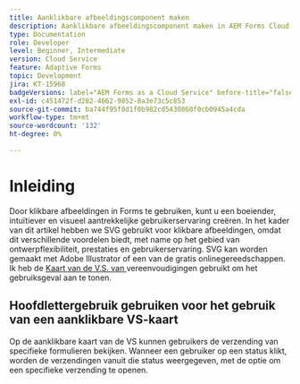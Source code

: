 ```yaml
---
title: Aanklikbare afbeeldingscomponent maken
description: Aanklikbare afbeeldingscomponent maken in AEM Forms Cloud Service
type: Documentation
role: Developer
level: Beginner, Intermediate
version: Cloud Service
feature: Adaptive Forms
topic: Development
jira: KT-15968
badgeVersions: label="AEM Forms as a Cloud Service" before-title="false"
exl-id: c451472f-d282-4662-9852-8a3e73c5c853
source-git-commit: ba744f95f8d1f0b982cd5430860f0cb0945a4cda
workflow-type: tm+mt
source-wordcount: '132'
ht-degree: 0%

---
```


# Inleiding

Door klikbare afbeeldingen in Forms te gebruiken, kunt u een boeiender, intuïtiever en visueel aantrekkelijke gebruikerservaring creëren. In het kader van dit artikel hebben we SVG gebruikt voor klikbare afbeeldingen, omdat dit verschillende voordelen biedt, met name op het gebied van ontwerpflexibiliteit, prestaties en gebruikerservaring.
SVG kan worden gemaakt met Adobe Illustrator of een van de gratis onlinegereedschappen. Ik heb de [ Kaart van de V.S. van ](https://simplemaps.com/resources/svg-us) vereenvoudigingen gebruikt om het gebruiksgeval aan te tonen.

## Hoofdlettergebruik gebruiken voor het gebruik van een aanklikbare VS-kaart

Op de aanklikbare kaart van de VS kunnen gebruikers de verzending van specifieke formulieren bekijken. Wanneer een gebruiker op een status klikt, worden de verzendingen vanuit die status weergegeven, met de optie om een specifieke verzending te openen.
